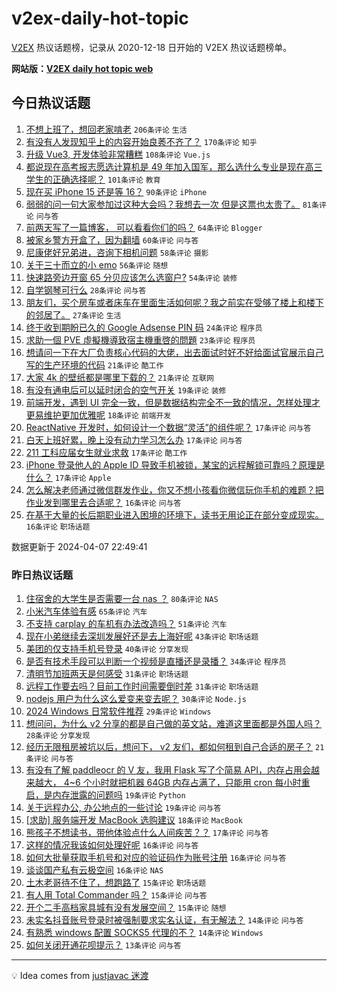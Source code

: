 # v2ex-daily-hot-topic

[V2EX](https://www.v2ex.com/) 热议话题榜，记录从 2020-12-18 日开始的 V2EX 热议话题榜单。

**网站版：[V2EX daily hot topic web](https://boojack.github.io/v2ex-daily-hot-topic-web/)**

## 今日热议话题

<!-- TODAY BEGIN -->

1. [不想上班了，想回老家啃老](https://www.v2ex.com/t/1030200) `206条评论` `生活`
1. [有没有人发现知乎上的内容开始良莠不齐了？](https://www.v2ex.com/t/1030157) `170条评论` `知乎`
1. [升级 Vue3, 开发体验非常糟糕](https://www.v2ex.com/t/1030170) `108条评论` `Vue.js`
1. [都说现在高考报志愿选计算机是 49 年加入国军，那么选什么专业是现在高三学生的正确选择呢？](https://www.v2ex.com/t/1030260) `101条评论` `教育`
1. [现在买 iPhone 15 还是等 16？](https://www.v2ex.com/t/1030125) `90条评论` `iPhone`
1. [弱弱的问一句大家参加过这种大会吗？我想去一次 但是这票也太贵了。](https://www.v2ex.com/t/1030145) `81条评论` `问与答`
1. [前两天写了一篇博客， 可以看看你们的吗？](https://www.v2ex.com/t/1030190) `64条评论` `Blogger`
1. [被家乡警方开盒了，因为翻墙](https://www.v2ex.com/t/1030343) `60条评论` `问与答`
1. [尼康佬好兄弟进，咨询下相机问题](https://www.v2ex.com/t/1030140) `58条评论` `摄影`
1. [关于三十而立的小 emo](https://www.v2ex.com/t/1030218) `56条评论` `随想`
1. [快速路旁边开窗 65 分贝应该怎么选窗户?](https://www.v2ex.com/t/1030123) `54条评论` `装修`
1. [自学钢琴可行么](https://www.v2ex.com/t/1030306) `28条评论` `问与答`
1. [朋友们，买个房车或者床车在里面生活如何呢？我之前实在受够了楼上和楼下的邻居了。](https://www.v2ex.com/t/1030363) `27条评论` `生活`
1. [终于收到期盼已久的 Google Adsense PIN 码](https://www.v2ex.com/t/1030273) `24条评论` `程序员`
1. [求助一個 PVE 虛擬機導致宿主機重啓的問題](https://www.v2ex.com/t/1030185) `23条评论` `程序员`
1. [想请问一下在大厂负责核心代码的大佬，出去面试时好不好给面试官展示自己写的生产环境的代码](https://www.v2ex.com/t/1030289) `21条评论` `酷工作`
1. [大家 4k 的壁纸都是哪里下载的？](https://www.v2ex.com/t/1030112) `21条评论` `互联网`
1. [有没有通电后可以延时闭合的空气开关](https://www.v2ex.com/t/1030115) `19条评论` `装修`
1. [前端开发，遇到 UI 完全一致，但是数据结构完全不一致的情况，怎样处理才更易维护更加优雅呢](https://www.v2ex.com/t/1030392) `18条评论` `前端开发`
1. [ReactNative 开发时，如何设计一个数据“灵活”的组件呢？](https://www.v2ex.com/t/1030401) `17条评论` `问与答`
1. [白天上班好累，晚上没有动力学习怎么办](https://www.v2ex.com/t/1030287) `17条评论` `问与答`
1. [211 工科应届女生就业求救](https://www.v2ex.com/t/1030266) `17条评论` `酷工作`
1. [iPhone 登录他人的 Apple ID 导致手机被锁，某宝的远程解锁可靠吗？原理是什么？](https://www.v2ex.com/t/1030262) `17条评论` `Apple`
1. [怎么解决老师通过微信群发作业，你又不想小孩看你微信玩你手机的难题？把作业发到哪里去合适呢？](https://www.v2ex.com/t/1030364) `16条评论` `问与答`
1. [在基于大量的长后期职业进入困境的环境下，读书无用论正在部分变成现实。](https://www.v2ex.com/t/1030249) `16条评论` `职场话题`

数据更新于 2024-04-07 22:49:41

<!-- TODAY END -->

### 昨日热议话题

<!-- YESTERDAY BEGIN -->

1. [住宿舍的大学生是否需要一台 nas ？](https://www.v2ex.com/t/1030069) `80条评论` `NAS`
1. [小米汽车体验有感](https://www.v2ex.com/t/1030012) `65条评论` `汽车`
1. [不支持 carplay 的车机有办法改造吗？](https://www.v2ex.com/t/1029959) `51条评论` `汽车`
1. [现在小弟继续去深圳发展好还是去上海好呢](https://www.v2ex.com/t/1029968) `43条评论` `职场话题`
1. [美团的仅支持手机号登录](https://www.v2ex.com/t/1029996) `40条评论` `分享发现`
1. [是否有技术手段可以判断一个视频是直播还是录播？](https://www.v2ex.com/t/1029961) `34条评论` `程序员`
1. [清明节加班两天是何感受](https://www.v2ex.com/t/1029956) `31条评论` `职场话题`
1. [远程工作要去吗？目前工作时间需要倒时差](https://www.v2ex.com/t/1029983) `31条评论` `职场话题`
1. [nodejs 用户为什么这么爱变来变去呢？](https://www.v2ex.com/t/1029981) `30条评论` `Node.js`
1. [2024 Windows 日常软件推荐](https://www.v2ex.com/t/1030062) `29条评论` `Windows`
1. [想问问，为什么 v2 分享的都是自己做的英文站，难道这里面都是外国人吗？](https://www.v2ex.com/t/1029957) `28条评论` `分享发现`
1. [经历无限租房被坑以后，想问下， v2 友们，都如何租到自己合适的房子？](https://www.v2ex.com/t/1030013) `21条评论` `问与答`
1. [有没有了解 paddleocr 的 V 友，我用 Flask 写了个简易 API，内存占用会越来越大， 4~6 个小时就把机器 64GB 内存占满了，只能用 cron 每小时重启，是内存泄露的问题吗](https://www.v2ex.com/t/1030071) `19条评论` `Python`
1. [关于远程办公, 办公地点的一些讨论](https://www.v2ex.com/t/1030067) `19条评论` `问与答`
1. [[求助] 服务端开发 MacBook 选购建议](https://www.v2ex.com/t/1030073) `18条评论` `MacBook`
1. [熊孩子不想读书，带他体验点什么人间疾苦？？](https://www.v2ex.com/t/1030080) `17条评论` `问与答`
1. [这样的情况我该如何处理好呢](https://www.v2ex.com/t/1030106) `16条评论` `问与答`
1. [如何大批量获取手机号和对应的验证码作为账号注册](https://www.v2ex.com/t/1030002) `16条评论` `问与答`
1. [谈谈国产私有云极空间](https://www.v2ex.com/t/1029998) `16条评论` `NAS`
1. [土木老哥待不住了，想跑路了](https://www.v2ex.com/t/1030091) `15条评论` `职场话题`
1. [有人用 Total Commander 吗？](https://www.v2ex.com/t/1030027) `15条评论` `问与答`
1. [开个二手高档家具城有没有发展空间？](https://www.v2ex.com/t/1029986) `15条评论` `随想`
1. [未实名抖音账号登录时被强制要求实名认证，有无解法？](https://www.v2ex.com/t/1030032) `14条评论` `问与答`
1. [有熟悉 windows 配置 SOCKS5 代理的不？](https://www.v2ex.com/t/1029982) `14条评论` `Windows`
1. [如何关闭开通花呗提示？](https://www.v2ex.com/t/1030047) `13条评论` `问与答`

<!-- YESTERDAY END -->

---

💡 Idea comes from [justjavac 迷渡](https://github.com/justjavac/)
